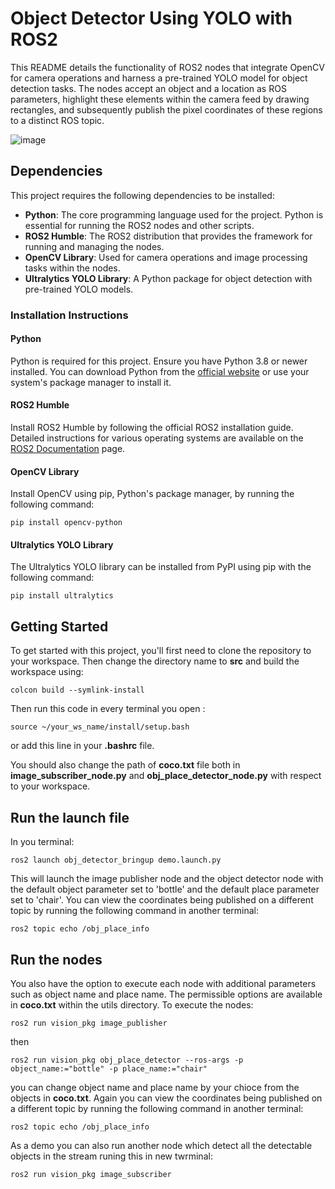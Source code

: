 # Object Detector Using YOLO with ROS2
This README details the functionality of ROS2 nodes that integrate OpenCV for camera operations and harness a pre-trained YOLO model for object detection tasks. The nodes accept an object and a location as ROS parameters, highlight these elements within the camera feed by drawing rectangles, and subsequently publish the pixel coordinates of these regions to a distinct ROS topic.

![image](https://github.com/kamiab-yz/Object-Detector-Using-YOLO-with-ROS2/assets/83370141/341e770f-b9d2-4a1d-9cef-fe494f5e0a26)
## Dependencies

This project requires the following dependencies to be installed:

- **Python**: The core programming language used for the project. Python is essential for running the ROS2 nodes and other scripts.
- **ROS2 Humble**: The ROS2 distribution that provides the framework for running and managing the nodes.
- **OpenCV Library**: Used for camera operations and image processing tasks within the nodes.
- **Ultralytics YOLO Library**: A Python package for object detection with pre-trained YOLO models.

### Installation Instructions

#### Python

Python is required for this project. Ensure you have Python 3.8 or newer installed. You can download Python from the [official website](https://www.python.org/downloads/) or use your system's package manager to install it.

#### ROS2 Humble

Install ROS2 Humble by following the official ROS2 installation guide. Detailed instructions for various operating systems are available on the [ROS2 Documentation](https://docs.ros.org/en/humble/Installation.html) page.

#### OpenCV Library

Install OpenCV using pip, Python's package manager, by running the following command:

```
pip install opencv-python
```
#### Ultralytics YOLO Library

The Ultralytics YOLO library can be installed from PyPI using pip with the following command:

```
pip install ultralytics
```

## Getting Started

To get started with this project, you'll first need to clone the repository to your workspace. Then change the directory name to **src** and build the workspace using:

```
colcon build --symlink-install
```
Then run this code in every terminal you open :
```
source ~/your_ws_name/install/setup.bash
```
or add this line in your **.bashrc** file.

You should also change the path of **coco.txt** file both in **image_subscriber_node.py** and **obj_place_detector_node.py** with respect to your workspace.

## Run the launch file
In you terminal:
```
ros2 launch obj_detector_bringup demo.launch.py
```
This will launch the image publisher node and the object detector node with the default object parameter set to 'bottle' and the default place parameter set to 'chair'. You can view the coordinates being published on a different topic by running the following command in another terminal:
```
ros2 topic echo /obj_place_info
```

## Run the nodes

You also have the option to execute each node with additional parameters such as object name and place name. The permissible options are available in **coco.txt** within the utils directory. To execute the nodes:

```
ros2 run vision_pkg image_publisher 
```
then 

```
ros2 run vision_pkg obj_place_detector --ros-args -p object_name:="bottle" -p place_name:="chair"

```
you can change object name and place name by your chioce from the objects  in **coco.txt**.
Again you can view the coordinates being published on a different topic by running the following command in another terminal:

```
ros2 topic echo /obj_place_info
```
As a demo you can also run another node which detect all the detectable objects in the stream runing this in new twrminal:
```
ros2 run vision_pkg image_subscriber
```



